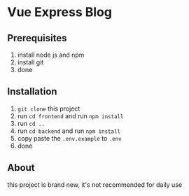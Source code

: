 # Vue Express Blog

## Prerequisites

1. install node js and npm
2. install git
3. done

## Installation

1. `git clone` this project
2. run `cd frontend` and run `npm install`
3. run `cd ..`
4. run `cd backend` and run `npm install`
5. copy paste the `.env.example` to `.env`
6. done

## About

this project is brand new, it's not recommended for daily use